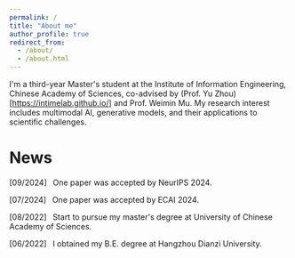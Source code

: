 ```yaml
---
permalink: /
title: "About me"
author_profile: true
redirect_from: 
  - /about/
  - /about.html
---
```


I'm a third-year Master's student at the Institute of Information Engineering, Chinese Academy of Sciences, co-advised by (Prof. Yu Zhou)[https://intimelab.github.io/] and Prof. Weimin Mu. My research interest includes multimodal AI, generative models, and their applications to scientific challenges.


# News

[09/2024] &ensp;One paper was accepted by NeurIPS 2024.

[07/2024] &ensp;One paper was accepted by ECAI 2024.

[08/2022] &ensp;Start to pursue my master's degree at University of Chinese Academy of Sciences.

[06/2022] &ensp;I obtained my B.E. degree at Hangzhou Dianzi University.
